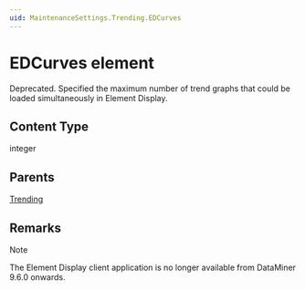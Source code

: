 ```yaml
---
uid: MaintenanceSettings.Trending.EDCurves
---
```


# EDCurves element

Deprecated. Specified the maximum number of trend graphs that could be loaded simultaneously in Element Display.

## Content Type

integer

## Parents

[Trending](xref:MaintenanceSettings.Trending)

## Remarks

> [!NOTE]
> The Element Display client application is no longer available from DataMiner 9.6.0 onwards.
